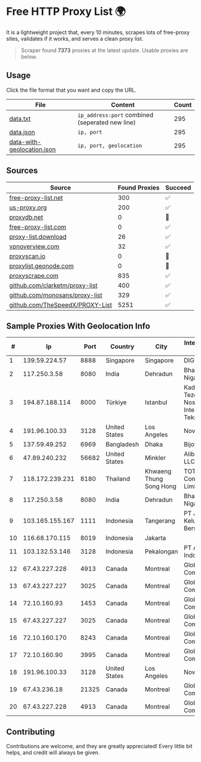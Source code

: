 
# Free HTTP Proxy List 🌍

It is a lightweight project that, every 10 minutes, scrapes lots of free-proxy sites, validates if it works, and serves a clean proxy list.


> Scraper found **7373** proxies at the latest update. Usable proxies are below.

## Usage

Click the file format that you want and copy the URL.


|File|Content|Count|
|----|-------|-----|
|[data.txt](https://raw.githubusercontent.com/themiralay/Proxy-List-World/master/data.txt)|`ip_address:port` combined (seperated new line)|295|
|[data.json](https://raw.githubusercontent.com/themiralay/Proxy-List-World/master/data.json)|`ip, port`|295|
|[data-with-geolocation.json](https://raw.githubusercontent.com/themiralay/Proxy-List-World/master/data-with-geolocation.json)|`ip, port, geolocation`|295|

## Sources

|Source|Found Proxies|Succeed|
|------|-------------|-------|
|[free-proxy-list.net](https://free-proxy-list.net)|300|✅|
|[us-proxy.org](https://www.us-proxy.org)|200|✅|
|[proxydb.net](http://proxydb.net)|0|🚫|
|[free-proxy-list.com](https://free-proxy-list.com/?page=&port=&type%5B%5D=http&type%5B%5D=https&up_time=0&search=Search)|0|✅|
|[proxy-list.download](https://www.proxy-list.download/HTTP)|26|✅|
|[vpnoverview.com](https://vpnoverview.com/privacy/anonymous-browsing/free-proxy-servers)|32|✅|
|[proxyscan.io](https://www.proxyscan.io)|0|🚫|
|[proxylist.geonode.com](https://proxylist.geonode.com/api/proxy-list?limit=300&page=1&sort_by=lastChecked&sort_type=desc&protocols=http,https)|0|🚫|
|[proxyscrape.com](https://api.proxyscrape.com/v2/?request=displayproxies&protocol=http&timeout=10000&country=all&ssl=all&anonymity=all)|835|✅|
|[github.com/clarketm/proxy-list](https://raw.githubusercontent.com/clarketm/proxy-list/master/proxy-list-raw.txt)|400|✅|
|[github.com/monosans/proxy-list](https://raw.githubusercontent.com/monosans/proxy-list/main/proxies/http.txt)|329|✅|
|[github.com/TheSpeedX/PROXY-List](https://raw.githubusercontent.com/TheSpeedX/PROXY-List/master/http.txt)|5251|✅|


## Sample Proxies With Geolocation Info

|#|Ip|Port|Country|City|Internet Service Provider|
|-|--|----|-------|----|-------------------------|
|1|139.59.224.57|8888|Singapore|Singapore|DIGITALOCEAN|
|2|117.250.3.58|8080|India|Dehradun|Bharat Sanchar Nigam Ltd|
|3|194.87.188.114|8000|Türkiye|Istanbul|Kadir Huseyin Tezcan Nosspeed Internet Teknolojileri|
|4|191.96.100.33|3128|United States|Los Angeles|NovoServe B.V.|
|5|137.59.49.252|6969|Bangladesh|Dhaka|Bijoy Online Ltd|
|6|47.89.240.232|56682|United States|Minkler|Alibaba.com LLC|
|7|118.172.239.231|8180|Thailand|Khwaeng Thung Song Hong|TOT Public Company Limited|
|8|117.250.3.58|8080|India|Dehradun|Bharat Sanchar Nigam Ltd|
|9|103.165.155.167|1111|Indonesia|Tangerang|PT Jaringan Keluarga Bersama|
|10|116.68.170.115|8019|Indonesia|Jakarta||
|11|103.132.53.146|3128|Indonesia|Pekalongan|PT Adeaksa Indo Jayatama|
|12|67.43.227.228|4913|Canada|Montreal|GloboTech Communications|
|13|67.43.227.227|3025|Canada|Montreal|GloboTech Communications|
|14|72.10.160.93|1453|Canada|Montreal|GloboTech Communications|
|15|67.43.227.227|3025|Canada|Montreal|GloboTech Communications|
|16|72.10.160.170|8243|Canada|Montreal|GloboTech Communications|
|17|72.10.160.90|3995|Canada|Montreal|GloboTech Communications|
|18|191.96.100.33|3128|United States|Los Angeles|NovoServe B.V.|
|19|67.43.236.18|21325|Canada|Montreal|GloboTech Communications|
|20|67.43.227.228|4913|Canada|Montreal|GloboTech Communications|



## Contributing

Contributions are welcome, and they are greatly appreciated! Every
little bit helps, and credit will always be given.


